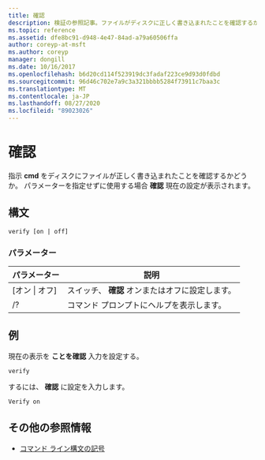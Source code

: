 ```yaml
---
title: 確認
description: 検証の参照記事。ファイルがディスクに正しく書き込まれたことを確認するかどうかを **cmd** に指示します。
ms.topic: reference
ms.assetid: dfe8bc91-d948-4e47-84ad-a79a60506ffa
author: coreyp-at-msft
ms.author: coreyp
manager: dongill
ms.date: 10/16/2017
ms.openlocfilehash: b6d20cd114f523919dc3fadaf223ce9d93d0fdbd
ms.sourcegitcommit: 96d46c702e7a9c3a321bbbb5284f73911c7baa3c
ms.translationtype: MT
ms.contentlocale: ja-JP
ms.lasthandoff: 08/27/2020
ms.locfileid: "89023026"
---
```

# <a name="verify"></a>確認



指示 **cmd** をディスクにファイルが正しく書き込まれたことを確認するかどうか。 パラメーターを指定せずに使用する場合 **確認** 現在の設定が表示されます。



## <a name="syntax"></a>構文

```
verify [on | off]
```

### <a name="parameters"></a>パラメーター

|パラメーター|説明|
|---------|-----------|
|[オン \| オフ]|スイッチ、 **確認** オンまたはオフに設定します。|
|/?|コマンド プロンプトにヘルプを表示します。|

## <a name="examples"></a>例

現在の表示を **ことを確認** 入力を設定する。
```
verify
```
するには、 **確認** に設定を入力します。
```
Verify on
```

## <a name="additional-references"></a>その他の参照情報

- [コマンド ライン構文の記号](command-line-syntax-key.md)